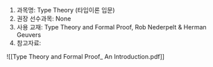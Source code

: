 1. 과목명: Type Theory (타입이론 입문)
2. 권장 선수과목: None
3. 사용 교재: Type Theory and Formal Proof, Rob Nederpelt & Herman Geuvers
4. 참고자료: 

![[Type Theory and Formal Proof_ An Introduction.pdf]]
